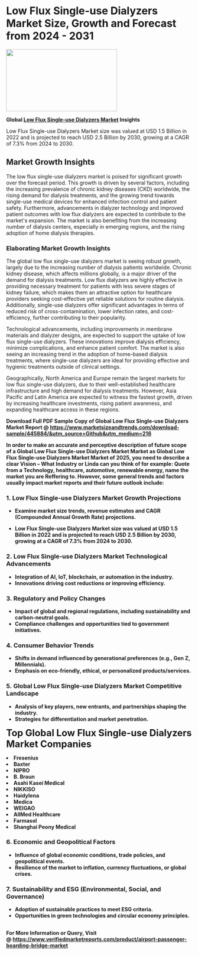 <H1>Low Flux Single-use Dialyzers Market Size, Growth and Forecast from 2024 - 2031</H1><img class="aligncenter size-medium wp-image-584254" src="https://thirdeyenews.in/wp-content/uploads/2024/09/Global-Market-Research-300x168.jpeg" alt="" width="300" height="168" /><p><strong>Global&nbsp;<a href="https://www.marketsizeandtrends.com/download-sample/445884/&amp;utm_source=Github&utm_medium=216">Low Flux Single-use Dialyzers Market</a> Insights</strong></p><p>Low Flux Single-use Dialyzers Market size was valued at USD 1.5 Billion in 2022 and is projected to reach USD 2.5 Billion by 2030, growing at a CAGR of 7.3% from 2024 to 2030.</p><p><h2>Market Growth Insights</h2> <p>The low flux single-use dialyzers market is poised for significant growth over the forecast period. This growth is driven by several factors, including the increasing prevalence of chronic kidney diseases (CKD) worldwide, the rising demand for dialysis treatments, and the growing trend towards single-use medical devices for enhanced infection control and patient safety. Furthermore, advancements in dialyzer technology and improved patient outcomes with low flux dialyzers are expected to contribute to the market's expansion. The market is also benefiting from the increasing number of dialysis centers, especially in emerging regions, and the rising adoption of home dialysis therapies.</p> <p><strong></strong></p> <h3>Elaborating Market Growth Insights</h3> <p>The global low flux single-use dialyzers market is seeing robust growth, largely due to the increasing number of dialysis patients worldwide. Chronic kidney disease, which affects millions globally, is a major driver of the demand for dialysis treatments. Low flux dialyzers are highly effective in providing necessary treatment for patients with less severe stages of kidney failure, which makes them an attractive option for healthcare providers seeking cost-effective yet reliable solutions for routine dialysis. Additionally, single-use dialyzers offer significant advantages in terms of reduced risk of cross-contamination, lower infection rates, and cost-efficiency, further contributing to their popularity.</p> <p>Technological advancements, including improvements in membrane materials and dialyzer designs, are expected to support the uptake of low flux single-use dialyzers. These innovations improve dialysis efficiency, minimize complications, and enhance patient comfort. The market is also seeing an increasing trend in the adoption of home-based dialysis treatments, where single-use dialyzers are ideal for providing effective and hygienic treatments outside of clinical settings.</p> <p>Geographically, North America and Europe remain the largest markets for low flux single-use dialyzers, due to their well-established healthcare infrastructure and high demand for dialysis treatments. However, Asia Pacific and Latin America are expected to witness the fastest growth, driven by increasing healthcare investments, rising patient awareness, and expanding healthcare access in these regions.</p> <p><strong></p><p><span class=""><strong>Download Full PDF Sample Copy of Global Low Flux Single-use Dialyzers Market Report</strong> @ <a href="https://www.marketsizeandtrends.com/download-sample/445884/&amp;utm_source=Github&utm_medium=216" target="_blank">https://www.marketsizeandtrends.com/download-sample/445884/&amp;utm_source=Github&utm_medium=216</a></span></p><p>In order to make an accurate and perceptive description of future scope of a Global&nbsp;Low Flux Single-use Dialyzers Market Market as Global&nbsp;Low Flux Single-use Dialyzers Market Market of 2025, you need to describe a clear Vision &ndash; What Industry or Linda can you think of for example: Quote from a Technology, healthcare, automotive, renewable energy, name the market you are Reffering to. However, some general trends and factors usually impact market reports and their future outlook include:</p><h3>1.&nbsp;<strong>Low Flux Single-use Dialyzers Market Growth Projections</strong></h3><ul><li>Examine market size trends, revenue estimates and CAGR (Compounded Annual Growth Rate) projections.</li><li><p>Low Flux Single-use Dialyzers Market size was valued at USD 1.5 Billion in 2022 and is projected to reach USD 2.5 Billion by 2030, growing at a CAGR of 7.3% from 2024 to 2030.</p></li></ul><h3>2.&nbsp;<strong>Low Flux Single-use Dialyzers Market Technological Advancements</strong></h3><ul><li>Integration of AI, IoT, blockchain, or automation in the industry.</li><li>Innovations driving cost reductions or improving efficiency.</li></ul><h3>3.&nbsp;<strong>Regulatory and Policy Changes</strong></h3><ul><li>Impact of global and regional regulations, including sustainability and carbon-neutral goals.</li><li>Compliance challenges and opportunities tied to government initiatives.</li></ul><h3>4.&nbsp;<strong>Consumer Behavior Trends</strong></h3><ul><li>Shifts in demand influenced by generational preferences (e.g., Gen Z, Millennials).</li><li>Emphasis on eco-friendly, ethical, or personalized products/services.</li></ul><h3>5.&nbsp;<strong>Global Low Flux Single-use Dialyzers Market Competitive Landscape</strong></h3><ul><li>Analysis of key players, new entrants, and partnerships shaping the industry.</li><li>Strategies for differentiation and market penetration.</li></ul><p data-pm-slice="1 1 []"><span style="color: inherit; font-family: inherit; font-size: 25px;">Top Global Low Flux Single-use Dialyzers Market Companies</span></p><div class="" data-test-id=""><p><li>Fresenius</li><li> Baxter</li><li> NIPRO</li><li> B. Braun</li><li> Asahi Kasei Medical</li><li> NIKKISO</li><li> Haidylena</li><li> Medica</li><li> WEIGAO</li><li> AllMed Healthcare</li><li> Farmasol</li><li> Shanghai Peony Medical</li></p></div><h3>6.&nbsp;<strong>Economic and Geopolitical Factors</strong></h3><ul><li>Influence of global economic conditions, trade policies, and geopolitical events.</li><li>Resilience of the market to inflation, currency fluctuations, or global crises.</li></ul><h3>7.&nbsp;<strong>Sustainability and ESG (Environmental, Social, and Governance)</strong></h3><ul><li>Adoption of sustainable practices to meet ESG criteria.</li><li>Opportunities in green technologies and circular economy principles.</li></ul><h2><strong style="font-size: 14px;">For More Information or Query, Visit @&nbsp;</strong><a style="background-color: #ffffff; font-size: 14px;" href="https://www.marketsizeandtrends.com/report/low-flux-single-use-dialyzers-market/" target="_blank">https://www.verifiedmarketreports.com/product/airport-passenger-boarding-bridge-market</a></h2>
